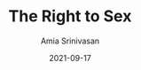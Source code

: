 ---
title: "The Right to Sex"
author: "Amia Srinivasan"
isbn: ""
isbn13: "9781526612533"
rating: "4"
publisher: Bloomsbury Publishing
pages: 304
publishYear: "2021"
read: "2021"
goodreads_id: "58347562"
language: "en"
date: "2021-09-17"
---